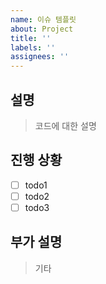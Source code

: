 ```yaml
---
name: 이슈 템플릿
about: Project
title: ''
labels: ''
assignees: ''
---
```


## 설명

> 코드에 대한 설명

## 진행 상황

- [ ] todo1
- [ ] todo2
- [ ] todo3

## 부가 설명

> 기타
